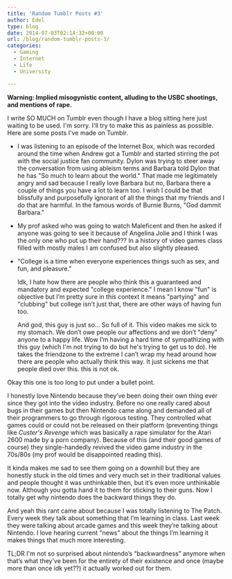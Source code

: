 ```yaml
---
title: 'Random Tumblr Posts #3'
author: Edel
type: blog
date: 2014-07-03T02:14:32+00:00
url: /blog/random-tumblr-posts-3/
categories:
  - Gaming
  - Internet
  - Life
  - University

---
```

**Warning: Implied misogynistic content, alluding to the USBC shootings, and mentions of rape.**

I write SO MUCH on Tumblr even though I have a blog sitting here just waiting to be used. I'm sorry. I'll try to make this as painless as possible. Here are some posts I've made on Tumblr.

  * I was listening to an episode of the Internet Box, which was recorded around the time when Andrew got a Tumblr and started stirring the pot with the social justice fan community. Dylon was trying to steer away the conversation from using ableism terms and Barbara told Dylon that he has "So much to learn about the world." That made me legitimately angry and sad because I really love Barbara but no, Barbara there a couple of things you have a lot to learn too. I wish I could be that blissfully and purposefully ignorant of all the things that my friends and I do that are harmful. In the famous words of Burnie Burns, "God dammit Barbara."
  * My prof asked who was going to watch Maleficent and then he asked if anyone was going to see it because of Angelina Jolie and I think I was the only one who put up their hand??? In a history of video games class filled with mostly males I am confused but also slightly pleased.
  * "College is a time when everyone experiences things such as sex, and fun, and pleasure."
  
    Idk, I hate how there are people who think this a guaranteed and mandatory and expected "college experience." I mean I know "fun" is objective but I’m pretty sure in this context it means "partying" and "clubbing" but college isn’t just that, there are other ways of having fun too.
  
    And god, this guy is just so… So full of it. This video makes me sick to my stomach. We don’t owe people our affections and we don’t "deny" anyone to a happy life. Wow I’m having a hard time of sympathizing with this guy (which I'm not trying to do but he's trying to get us to do). He takes the friendzone to the extreme I can’t wrap my head around how there are people who actually think this way. It just sickens me that people died over this. this is not ok.

Okay this one is too long to put under a bullet point.

I honestly love Nintendo because they’ve been doing their own thing ever since they got into the video industry. Before no one really cared about bugs in their games but then Nintendo came along and demanded all of their programmers to go through rigorous testing. They controlled what games could or could not be released on their platform (preventing things like _Custer's Revenge_ which was basically a rape simulator for the Atari 2600 made by a porn company). Because of this (and their good games of course) they single-handedly revived the video game industry in the 70s/80s (my prof would be disappointed reading this).

It kinda makes me sad to see them going on a downhill but they are honestly stuck in the old times and very much set in their traditional values and people thought it was unthinkable then, but it’s even more unthinkable now. Although you gotta hand it to them for sticking to their guns. Now I totally get why nintendo does the backward things they do.

And yeah this rant came about because I was totally listening to The Patch. Every week they talk about something that I’m learning in class. Last week they were talking about arcade games and this week they’re talking about Nintendo. I love hearing current "news" about the things I’m learning it makes things that much more interesting.

TL;DR I'm not so surprised about nintendo’s “backwardness” anymore when that’s what they’ve been for the entirety of their existence and once (maybe more than once idk yet??) it actually worked out for them.


